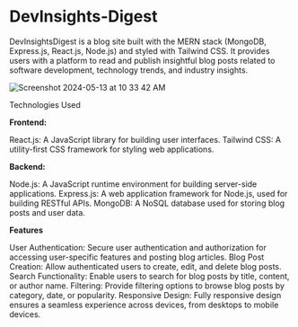 # DevInsights-Digest

DevInsightsDigest is a blog site built with the MERN stack (MongoDB, Express.js, React.js, Node.js) and styled with Tailwind CSS. It provides users with a platform to read and publish insightful blog posts related to software development, technology trends, and industry insights.

![Screenshot 2024-05-13 at 10 33 42 AM](https://github.com/TariqKichawele/mern-blog/assets/105932024/456d2a23-ae08-4e13-bab0-fce2eb2557b8)

Technologies Used

**Frontend:**

React.js: A JavaScript library for building user interfaces.
Tailwind CSS: A utility-first CSS framework for styling web applications.

**Backend:**

Node.js: A JavaScript runtime environment for building server-side applications.
Express.js: A web application framework for Node.js, used for building RESTful APIs.
MongoDB: A NoSQL database used for storing blog posts and user data.

**Features**

User Authentication: Secure user authentication and authorization for accessing user-specific features and posting blog articles.
Blog Post Creation: Allow authenticated users to create, edit, and delete blog posts.
Search Functionality: Enable users to search for blog posts by title, content, or author name.
Filtering: Provide filtering options to browse blog posts by category, date, or popularity.
Responsive Design: Fully responsive design ensures a seamless experience across devices, from desktops to mobile devices.
